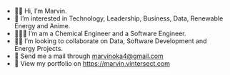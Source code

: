 - 👋🏽 Hi, I’m Marvin.
- 👀 I’m interested in Technology, Leadership, Business, Data, Renewable Energy and Anime.
- 👨🏽‍🔬 I’m am a Chemical Engineer and a Software Engineer.
- 🙏🏽 I’m looking to collaborate on Data, Software Development and Energy Projects.
- 📧 Send me a mail through marvinoka4@gmail.com
- 📑 View my portfolio on https://marvin.vintersect.com

<!---
marvintersect/marvintersect is a ✨ special ✨ repository because its `README.md` (this file) appears on your GitHub profile.
You can click the Preview link to take a look at your changes.
--->
